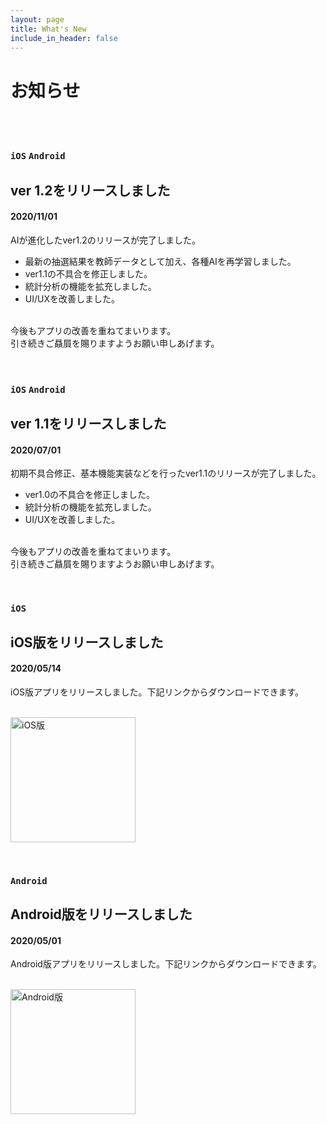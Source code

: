 ```yaml
---
layout: page
title: What's New
include_in_header: false
---
```


# お知らせ

<br>
<br>

### `iOS` `Android`
## ver 1.2をリリースしました
#### 2020/11/01
AIが進化したver1.2のリリースが完了しました。
- 最新の抽選結果を教師データとして加え、各種AIを再学習しました。
- ver1.1の不具合を修正しました。
- 統計分析の機能を拡充しました。
- UI/UXを改善しました。

<br>今後もアプリの改善を重ねてまいります。
<br>引き続きご贔屓を賜りますようお願い申しあげます。

<br>

### `iOS` `Android`
## ver 1.1をリリースしました
#### 2020/07/01
初期不具合修正、基本機能実装などを行ったver1.1のリリースが完了しました。
- ver1.0の不具合を修正しました。
- 統計分析の機能を拡充しました。
- UI/UXを改善しました。

<br>今後もアプリの改善を重ねてまいります。
<br>引き続きご贔屓を賜りますようお願い申しあげます。

<br>

### `iOS`
## iOS版をリリースしました
#### 2020/05/14
iOS版アプリをリリースしました。下記リンクからダウンロードできます。

<br><a href= "https://apps.apple.com/jp/app/%E3%83%AD%E3%83%88-%E3%83%93%E3%83%B3%E3%82%B4-%E3%83%8A%E3%83%B3%E3%83%90%E3%83%BC%E3%82%BA-%EF%BD%81%EF%BD%89%E4%BA%88%E6%B8%AC-%E8%B3%BC%E5%85%A5%E7%AE%A1%E7%90%86/id1511310436" ><img src="https://cc20171211.github.io/loto_ai_prediction_page/assets/appstore.png" alt="iOS版" width="200"></a>

<br>

### `Android`
## Android版をリリースしました
#### 2020/05/01
Android版アプリをリリースしました。下記リンクからダウンロードできます。

<br><a href= "https://play.google.com/store/apps/details?id=jp.co.crescentcapital.loto_ai_prediction"><img src="https://cc20171211.github.io/loto_ai_prediction_page/assets/playstore.png" alt="Android版" width="200"></a>